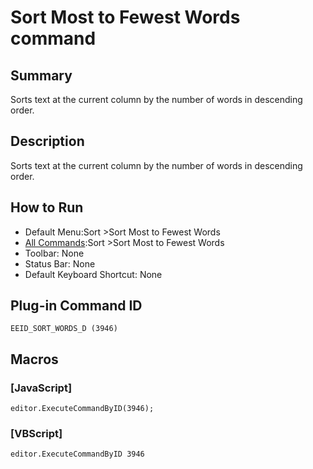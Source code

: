 # Sort Most to Fewest Words command

## Summary

Sorts text at the current column by the number of words in descending order.

## Description

Sorts text at the current column by the number of words in descending order.

## How to Run

- Default Menu:Sort \>Sort Most to Fewest Words
- [All Commands](../tools/all_commands):Sort \>Sort Most to Fewest Words
- Toolbar: None
- Status Bar: None
- Default Keyboard Shortcut: None

## Plug-in Command ID

```
EEID_SORT_WORDS_D (3946)```

## Macros

### \[JavaScript\]

```
editor.ExecuteCommandByID(3946);
```

### \[VBScript\]

```
editor.ExecuteCommandByID 3946
```
